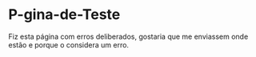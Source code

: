 # P-gina-de-Teste
Fiz esta página com erros deliberados, gostaria que me enviassem onde estão e porque o considera um erro.

